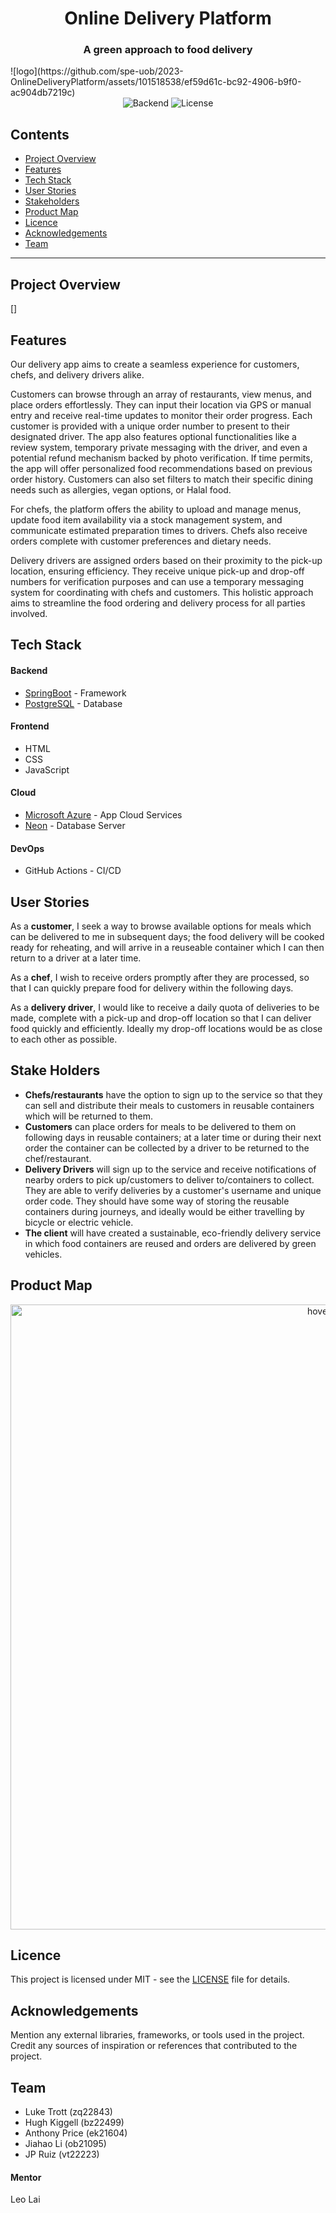 <div align="center">
  <h1 align="center">Online Delivery Platform</h1>
  <h3>A green approach to food delivery</h3>
</div>
![logo](https://github.com/spe-uob/2023-OnlineDeliveryPlatform/assets/101518538/ef59d61c-bc92-4906-b9f0-ac904db7219c)

<div align="center">
  <a><img alt="Backend" src="https://img.shields.io/badge/Backend-Java-%23ff0000"></a>
  <a><img alt="License" src="https://img.shields.io/badge/License-MIT-%23800080"></a>
</div>

## Contents
- [Project Overview](#project-overview)
- [Features](#features)
- [Tech Stack](#tech-stack)
- [User Stories](#user-stories)
- [Stakeholders](#stake-holders)
- [Product Map](#product-map)
- [Licence](#licence)
- [Acknowledgements](#acknowledgements)
- [Team](#team)
---
## Project Overview
[]

## Features
Our delivery app aims to create a seamless experience for customers, chefs, and delivery drivers alike. 

Customers can browse through an array of restaurants, view menus, and place orders effortlessly. They can input their location via GPS or manual entry and receive real-time updates to monitor their order progress. Each customer is provided with a unique order number to present to their designated driver. The app also features optional functionalities like a review system, temporary private messaging with the driver, and even a potential refund mechanism backed by photo verification. If time permits, the app will offer personalized food recommendations based on previous order history. Customers can also set filters to match their specific dining needs such as allergies, vegan options, or Halal food.

For chefs, the platform offers the ability to upload and manage menus, update food item availability via a stock management system, and communicate estimated preparation times to drivers. Chefs also receive orders complete with customer preferences and dietary needs.

Delivery drivers are assigned orders based on their proximity to the pick-up location, ensuring efficiency. They receive unique pick-up and drop-off numbers for verification purposes and can use a temporary messaging system for coordinating with chefs and customers. This holistic approach aims to streamline the food ordering and delivery process for all parties involved.

## Tech Stack
#### Backend
- [SpringBoot](https://spring.io/) - Framework
- [PostgreSQL](https://www.postgresql.org/) - Database
#### Frontend
- HTML
- CSS
- JavaScript
#### Cloud
- [Microsoft Azure](https://azure.microsoft.com/en-gb/) - App Cloud Services
- [Neon](https://neon.tech/) - Database Server
#### DevOps
- GitHub Actions - CI/CD

## User Stories

As a **customer**, I seek a way to browse available options for meals which can be delivered to me in subsequent days; the food delivery will be cooked ready for reheating, and will arrive in a reuseable container which I can then return to a driver at a later time.

As a **chef**, I wish to receive orders promptly after they are processed, so that I can quickly prepare food for delivery within the following days.

As a **delivery driver**, I would like to receive a daily quota of deliveries to be made, complete with a pick-up and drop-off location so that I can deliver food quickly and efficiently. Ideally my drop-off locations would be as close to each other as possible.

## Stake Holders

- **Chefs/restaurants** have the option to sign up to the service so that they can sell and distribute their meals to customers in reusable containers which will be returned to them. 
- **Customers** can place orders for meals to be delivered to them on following days in reusable containers; at a later time or during their next order the container can be collected by a driver to be returned to the chef/restaurant.
- **Delivery Drivers** will sign up to the service and receive notifications of nearby orders to pick up/customers to deliver to/containers to collect. They are able to verify deliveries by a customer's username and unique order code. They should have some way of storing the reusable containers during journeys, and ideally would be either travelling by bicycle or electric vehicle.
- **The client** will have created a sustainable, eco-friendly delivery service in which food containers are reused and orders are delivered by green vehicles.

## Product Map
<p align="center">
  <img src="product.map.png" width="1000" title="hover text">
</p>

## Licence

This project is licensed under MIT - see the [LICENSE](https://github.com/spe-uob/2023-OnlineDeliveryPlatform/blob/dev/LICENSE) file for details.

## Acknowledgements

Mention any external libraries, frameworks, or tools used in the project.   
Credit any sources of inspiration or references that contributed to the project.

## Team
- Luke Trott (zq22843)
- Hugh Kiggell (bz22499)
- Anthony Price (ek21604)
- Jiahao Li (ob21095)
- JP Ruiz (vt22223)
#### Mentor
Leo Lai

